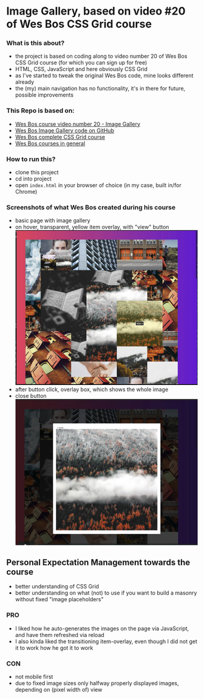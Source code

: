 # Image Gallery, based on video #20 of Wes Bos CSS Grid course

### What is this about?

- the project is based on coding along to video number 20 of Wes Bos CSS Grid course (for which you can sign up for free)
- HTML, CSS, JavaScript and here obviously CSS Grid
- as I've started to tweak the original Wes Bos code, mine looks different already
- the (my) main navigation has no functionality, it's in there for future, possible improvements

### This Repo is based on:

- [Wes Bos course video number 20 - Image Gallery](https://courses.wesbos.com/account/access/5aeb2ed1477d322f9967f8fd/view/249560994)
- [Wes Bos Image Gallery code on GitHub](https://github.com/wesbos/css-grid/tree/master/20%20-%20CSS%20Grid%20Image%20Gallery)
- [Wes Bos complete CSS Grid course](https://cssgrid.io/)
- [Wes Bos courses in general](https://wesbos.com/courses)

### How to run this?

- clone this project
- cd into project
- open `index.html` in your browser of choice (in my case, built in/for Chrome)

### Screenshots of what Wes Bos created during his course

- basic page with image gallery
- on hover, transparent, yellow item overlay, with "view" button
  ![Grid](screenshots/Screenshot-grid.png)
- after button click, overlay box, which shows the whole image
- close button
  ![Overlay](screenshots/screenshot-overlay.png)

## Personal Expectation Management towards the course

- better understanding of CSS Grid
- better understanding on what (not) to use if you want to build a masonry without fixed "image placeholders"

### PRO

- I liked how he auto-generates the images on the page via JavaScript, and have them refreshed via reload
- I also kinda liked the transitioning item-overlay, even though I did not get it to work how he got it to work

### CON

- not mobile first
- due to fixed image sizes only halfway properly displayed images, depending on (pixel width of) view
